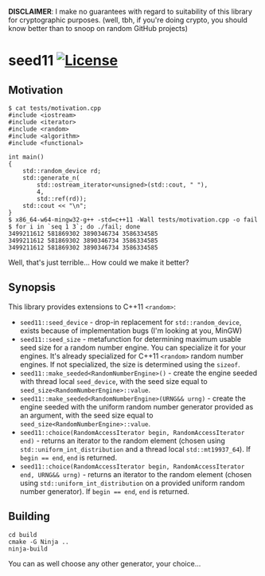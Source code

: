 **DISCLAIMER**: I make no guarantees with regard to suitability of this library for cryptographic purposes. (well, tbh, if you're doing crypto, you should know better than to snoop on random GitHub projects)

seed11 [![License](https://img.shields.io/badge/license-MIT-blue.svg?style=flat)](LICENSE)
======

Motivation
----------

```
$ cat tests/motivation.cpp
#include <iostream>
#include <iterator>
#include <random>
#include <algorithm>
#include <functional>

int main()
{
	std::random_device rd;
	std::generate_n(
		std::ostream_iterator<unsigned>(std::cout, " "),
		4,
		std::ref(rd));
	std::cout << "\n";
}
$ x86_64-w64-mingw32-g++ -std=c++11 -Wall tests/motivation.cpp -o fail
$ for i in `seq 1 3`; do ./fail; done
3499211612 581869302 3890346734 3586334585
3499211612 581869302 3890346734 3586334585
3499211612 581869302 3890346734 3586334585
```

Well, that's just terrible... How could we make it better?

Synopsis
--------

This library provides extensions to C++11 `<random>`:

- `seed11::seed_device` - drop-in replacement for `std::random_device`, exists because of implementation bugs (I'm looking at you, MinGW)
- `seed11::seed_size` - metafunction for determining maximum usable seed size for a random number engine. You can specialize it for your engines. It's already specialized for C++11 `<random>` random number engines. If not specialized, the size is determined using the `sizeof`.
- `seed11::make_seeded<RandomNumberEngine>()` - create the engine seeded with thread local `seed_device`, with the seed size equal to `seed_size<RandomNumberEngine>::value`.
- `seed11::make_seeded<RandomNumberEngine>(URNG&& urng)` - create the engine seeded with the uniform random number generator provided as an argument, with the seed size equal to `seed_size<RandomNumberEngine>::value`.
- `seed11::choice(RandomAccessIterator begin, RandomAccessIterator end)` - returns an iterator to the random element (chosen using `std::uniform_int_distribution` and a thread local `std::mt19937_64`). If `begin == end`, `end` is returned.
- `seed11::choice(RandomAccessIterator begin, RandomAccessIterator end, URNG&& urng)` - returns an iterator to the random element (chosen using `std::uniform_int_distribution` on a provided uniform random number generator). If `begin == end`, `end` is returned.

Building
--------

```
cd build
cmake -G Ninja ..
ninja-build
```

You can as well choose any other generator, your choice...